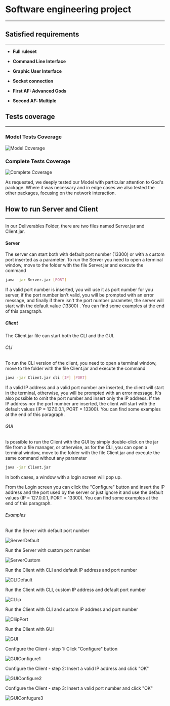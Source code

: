 # Software engineering project

---

### 

## Satisfied requirements

---

- **Full ruleset**

- **Command Line Interface**

- **Graphic User Interface**

- **Socket connection**

- **First AF: Advanced Gods**

- **Second AF: Multiple** 

## Tests coverage

---

### Model Tests Coverage

![Model Coverage](readmeResources/ModelCoverage.png)

### Complete Tests Coverage

![Complete Coverage](readmeResources/CompleteCoverage.png)

As requested, we deeply tested our Model with particular attention to God's package. Where it was necessary and in edge cases we also tested the other packages, focusing on the network interaction.

## How to run Server and Client

---

In our Deliverables Folder, there are two files named Server.jar and Client.jar.

#### Server

The server can start both with default port number (13300) or with a custom port inserted as a parameter. To run the Server you need to open a terminal window, move to the folder with the file Server.jar and execute the command 

```bash
java -jar Server.jar [PORT]
```

If a valid port number is inserted, you will use it as port number for you server, if the port number isn't valid, you will be prompted with an error message, and finally if there isn't the port number parameter, the server will start with the default value (13300) .  You can find some examples at the end of this paragraph.

##### Client

The Client.jar file can start both the CLI and the GUI. 

###### CLI

To run the CLI version of the client, you need to open a terminal window, move to the folder with the file Client.jar and execute the command

```bash
java -jar Client.jar cli [IP] [PORT]
```

If a valid IP address and a valid port number are inserted, the client will start in the terminal, otherwise, you will be prompted with an error message. It's also possible to omit the port number and insert only the IP address. If the IP address nor the port number are inserted, the client will start with the default values (IP = 127.0.0.1, PORT = 13300). You can find some examples at the end of this paragraph.

###### GUI

Is possible to run the Client with the GUI by simply double-click on the jar file from a file manager, or otherwise, as for the CLI,  you can open a terminal window, move to the folder with the file Client.jar and execute the same command without any parameter

```bash
java -jar Client.jar
```

In both cases, a window with a login screen will pop up.

From the Login screen you can click the "Configure" button and insert the IP address and the port used by the server or just ignore it and use the default values (IP = 127.0.0.1, PORT = 13300). You can find some examples at the end of this paragraph.

###### Examples

Run the Server with default port number

![ServerDefault](readmeResources/ServerDefaultPort.png)

Run the Server with custom port number

![ServerCustom](readmeResources/ServerCustomPort.png)

Run the Client with CLI and default IP address and port number

![CLIDefault](readmeResources/ClientCliDefault.png)

Run the Client with CLI, custom IP address and default port number

![CLIip](readmeResources/ClientCliIp.png)

Run the Client with CLI and custom IP address and port number

![CliipPort](readmeResources/ClientCliIpPort.png)

Run the Client with GUI

![GUI](readmeResources/ClientGui.png)

Configure the Client - step 1: Click "Configure" button

![GUIConfigure1](readmeResources/GUIconfigure1.png)

Configure the Client - step 2: Insert a valid IP address and click "OK"

![GUIConfigure2](readmeResources/GUIconfigure2.png)

Configure the Client - step 3: Insert a valid port number and click "OK"

![GUIConfugure3](readmeResources/GUIconfigure3.png)
